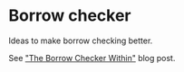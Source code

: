 # Borrow checker

Ideas to make borrow checking better.

See ["The Borrow Checker Within"](https://smallcultfollowing.com/babysteps/blog/2024/06/02/the-borrow-checker-within/) blog post.